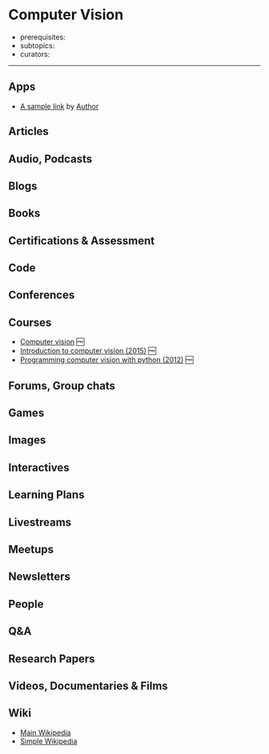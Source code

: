# Computer Vision

- prerequisites:
- subtopics:
- curators:

------

## Apps

- [A sample link](https://example/) by [Author](#people)

## Articles

## Audio, Podcasts

## Blogs

## Books

## Certifications & Assessment

## Code

## Conferences

## Courses

- [Computer vision](http://crcv.ucf.edu/courses/CAP5415/) 🆓
- [Introduction to computer vision (2015)](http://www.cs.cornell.edu/courses/cs4670/2015sp/lectures/lectures.html) 🆓
- [Programming computer vision with python (2012)](http://programmingcomputervision.com/) 🆓

## Forums, Group chats

## Games

## Images

## Interactives

## Learning Plans

## Livestreams

## Meetups

## Newsletters

## People

## Q&A

## Research Papers

## Videos, Documentaries & Films

## Wiki
- [Main Wikipedia](https://en.wikipedia.org/wiki/Computer_vision)
- [Simple Wikipedia](https://simple.wikipedia.org/wiki/Computer_vision)
